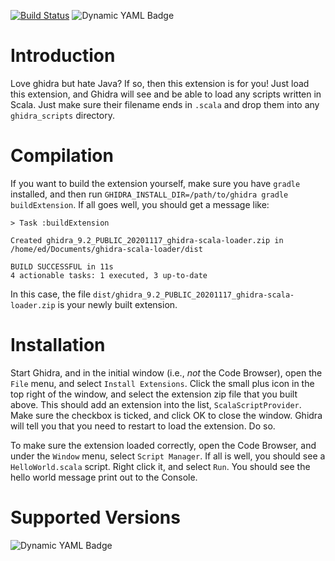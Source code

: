 [![Build Status](https://dev.azure.com/edmcman/ghidra-scala-loader/_apis/build/status/edmcman.ghidra-scala-loader?branchName=master)](https://dev.azure.com/edmcman/ghidra-scala-loader/_build/latest?definitionId=4&branchName=master) 
![Dynamic YAML Badge](https://img.shields.io/badge/dynamic/yaml?url=https%3A%2F%2Fgithub.com%2Fedmcman%2Fghidra-scala-loader%2Fraw%2Fmaster%2Fazure-pipelines.yml&query=%24.jobs%5B0%5D%5B%22strategy%22%5D%5B%22matrix%22%5D%5B%3F(%40.latest)%5D.ghidraVersion&label=Latest%20Ghidra%20version)

# Introduction #

Love ghidra but hate Java?  If so, then this extension is for you!
Just load this extension, and Ghidra will see and be able to load any
scripts written in Scala.  Just make sure their filename ends in
`.scala` and drop them into any `ghidra_scripts` directory.

# Compilation #

If you want to build the extension yourself, make sure you have
`gradle` installed, and then run
`GHIDRA_INSTALL_DIR=/path/to/ghidra gradle buildExtension`.  If
all goes well, you should get a message like:

```
> Task :buildExtension

Created ghidra_9.2_PUBLIC_20201117_ghidra-scala-loader.zip in /home/ed/Documents/ghidra-scala-loader/dist

BUILD SUCCESSFUL in 11s
4 actionable tasks: 1 executed, 3 up-to-date
```

In this case, the file
`dist/ghidra_9.2_PUBLIC_20201117_ghidra-scala-loader.zip` is your
newly built extension.

# Installation #

Start Ghidra, and in the initial window (i.e., _not_ the Code
Browser), open the `File` menu, and select `Install Extensions`.
Click the small plus icon in the top right of the window, and select
the extension zip file that you built above.  This should add an
extension into the list, `ScalaScriptProvider`.  Make sure the
checkbox is ticked, and click OK to close the window.  Ghidra will
tell you that you need to restart to load the extension.  Do so.

To make sure the extension loaded correctly, open the Code Browser,
and under the `Window` menu, select `Script Manager`.  If all is well,
you should see a `HelloWorld.scala` script.  Right click it, and
select `Run`.  You should see the hello world message print out to the
Console.

# Supported Versions #

![Dynamic YAML Badge](https://img.shields.io/badge/dynamic/yaml?url=https%3A%2F%2Fgithub.com%2Fedmcman%2Fghidra-scala-loader%2Fraw%2Fmaster%2Fazure-pipelines.yml&query=%24.jobs%5B0%5D%5B%22strategy%22%5D%5B%22matrix%22%5D%5B%3F(%40.ghidraVersion%20!%3D%20%22master%22)%5D.ghidraVersion&label=Supported%20Ghidra%20versions)

